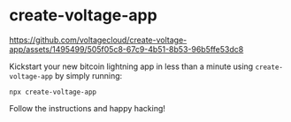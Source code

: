 # create-voltage-app



https://github.com/voltagecloud/create-voltage-app/assets/1495499/505f05c8-67c9-4b51-8b53-96b5ffe53dc8


Kickstart your new bitcoin lightning app in less than a minute using `create-voltage-app` by simply running:

```
npx create-voltage-app
```

Follow the instructions and happy hacking!
